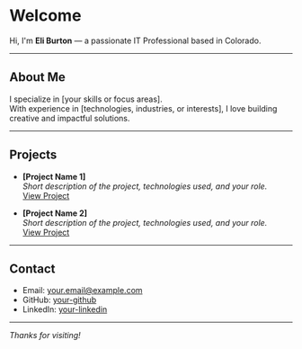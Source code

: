 # Welcome

Hi, I'm **Eli Burton** — a passionate IT Professional based in Colorado.

---

## About Me

I specialize in [your skills or focus areas].  
With experience in [technologies, industries, or interests], I love building creative and impactful solutions.

---

## Projects

- **[Project Name 1]**  
  _Short description of the project, technologies used, and your role._  
  [View Project](#)

- **[Project Name 2]**  
  _Short description of the project, technologies used, and your role._  
  [View Project](#)

---

## Contact

- Email: [your.email@example.com](mailto:your.email@example.com)
- GitHub: [your-github](https://github.com/your-github)
- LinkedIn: [your-linkedin](https://linkedin.com/in/your-linkedin)

---

_Thanks for visiting!_
